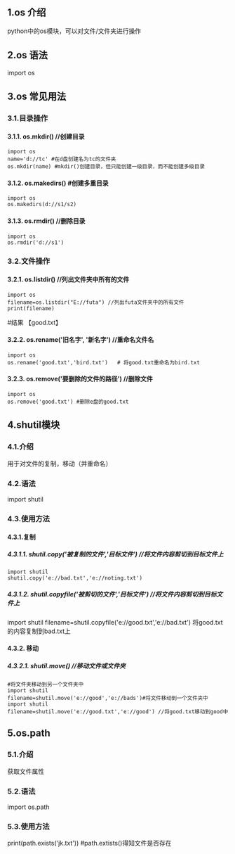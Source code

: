 ## 1.os 介绍

python中的os模块，可以对文件/文件夹进行操作


## 2.os 语法

import os


## 3.os 常见用法

### 3.1.目录操作

#### 3.1.1. os.mkdir() //创建目录

```
import os
name='d://tc' #在d盘创建名为tc的文件夹
os.mkdir(name) #mkdir()创建目录，但只能创建一级目录，而不能创建多级目录
```

#### 3.1.2. os.makedirs() #创建多重目录

```
import os
os.makedirs(d://s1/s2)
```

#### 3.1.3. os.rmdir() //删除目录

```
import os
os.rmdir('d://s1')
```

### 3.2.文件操作

#### 3.2.1. os.listdir() //列出文件夹中所有的文件

```
import os
filename=os.listdir("E://futa") //列出futa文件夹中的所有文件
print(filename)

```

#结果
【good.txt】

#### 3.2.2. os.rename('旧名字', '新名字') //重命名文件名

```
import os
os.rename('good.txt','bird.txt')   # 将good.txt重命名为bird.txt  
```

#### 3.2.3. os.remove('要删除的文件的路径') //删除文件

```
import os
os.remove('good.txt') #删除e盘的good.txt
```





## 4.shutil模块

### 4.1.介绍

用于对文件的复制，移动（并重命名）



### 4.2.语法

import shutil



### 4.3.使用方法

#### 4.3.1.复制

##### 4.3.1.1. shutil.copy('被复制的文件','目标文件') //将文件内容剪切到目标文件上

```
import shutil
shutil.copy('e://bad.txt','e://noting.txt')
```

##### 4.3.1.2. shutil.copyfile('被剪切的文件','目标文件') //将文件内容剪切到目标文件上

import shutil
filename=shutil.copyfile('e://good.txt','e://bad.txt') 将good.txt的内容复制到bad.txt上

#### 4.3.2. 移动

##### 4.3.2.1. shutil.move() //移动文件或文件夹

```
#将文件夹移动到另一个文件夹中
import shutil
filename=shutil.move('e://good','e://bads')#将文件移动到一个文件夹中
import shutil
filename=shutil.move('e://good.txt','e://good') //将good.txt移动到good中
```





## 5.os.path

### 5.1.介绍

获取文件属性

### 5.2.语法

import os.path

### 5.3.使用方法

print(path.exists('jk.txt')) #path.extists()得知文件是否存在 

